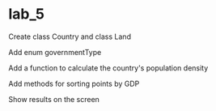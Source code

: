 # lab_5

Create class Country and class Land

Add enum governmentType

Add a function to calculate the country's population density

Add methods for sorting points by GDP

Show results on the screen
